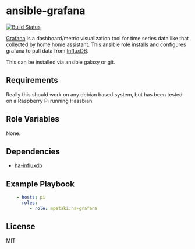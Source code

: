 # ansible-grafana

[![Build Status](https://travis-ci.org/mpataki/ansible-ha-grafana.svg?branch=master)](https://travis-ci.org/mpataki/ansible-ha-grafana)

[Grafana](https://grafana.com/) is a dashboard/metric visualization tool for time series data like that collected by home home assistant. This ansible role installs and configures grafana to pull data from [InfluxDB](https://www.influxdata.com/).

This can be installed via ansible galaxy or git.

## Requirements

Really this should work on any debian based system, but has been tested on a Raspberry Pi running Hassbian.

## Role Variables

None.

## Dependencies

- [ha-influxdb](https://github.com/mpataki/ansible-ha-influxd://github.com/mpataki/ansible-ha-influxdb)

## Example Playbook

```yml
    - hosts: pi
      roles:
         - role: mpataki.ha-grafana
```

## License

MIT
